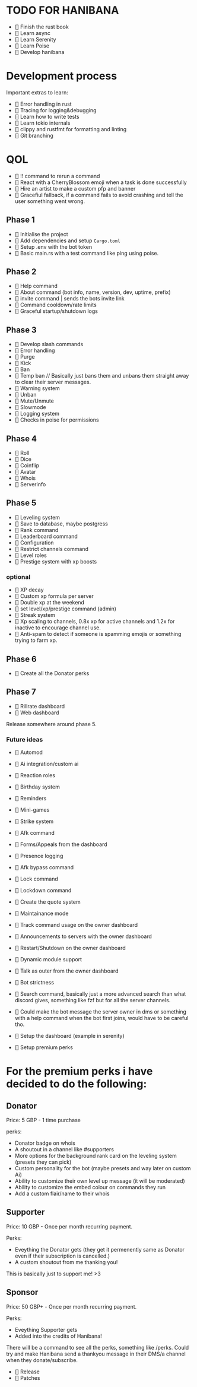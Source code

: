 # TODO FOR HANIBANA

- [] Finish the rust book
- [] Learn async
- [] Learn Serenity
- [] Learn Poise
- [] Develop hanibana 

# Development process

Important extras to learn:

- [] Error handling in rust 
- [] Tracing for logging&debugging
- [] Learn how to write tests
- [] Learn tokio internals
- [] clippy and rustfmt for formatting and linting
- [] Git branching


# QOL

- [] !! command to rerun a command
- [] React with a CherryBlossom emoji when a task is done successfully
- [] Hire an artist to make a custom pfp and banner
- [] Gracefiul fallback, if a command fails to avoid crashing and tell the user something went wrong.

## Phase 1

- [] Initialise the project
- [] Add dependencies and setup `Cargo.toml`
- [] Setup .env with the bot token
- [] Basic main.rs with a test command like ping using poise.

## Phase 2

- [] Help command
- [] About command (bot info, name, version, dev, uptime, prefix)
- [] invite command | sends the bots invite link
- [] Command cooldown/rate limits
- [] Graceful startup/shutdown logs

## Phase 3

- [] Develop slash commands 
- [] Error handling
- [] Purge
- [] Kick
- [] Ban
- [] Temp ban // Basically just bans them and unbans them straight away to clear their server messages.
- [] Warning system
- [] Unban
- [] Mute/Unmute
- [] Slowmode
- [] Logging system
- [] Checks in poise for permissions

## Phase 4

- [] Roll
- [] Dice
- [] Coinflip
- [] Avatar
- [] Whois
- [] Serverinfo

## Phase 5

- [] Leveling system
- [] Save to database, maybe postgress
- [] Rank command
- [] Leaderboard command
- [] Configuration
- [] Restrict channels command
- [] Level roles
- [] Prestige system with xp boosts

### optional

- [] XP decay
- [] Custom xp formula per server
- [] Double xp at the weekend
- [] set level/xp/prestige command (admin)
- [] Streak system
- [] Xp scaling to channels, 0.8x xp for active channels and 1.2x for inactive to encourage channel use.
- [] Anti-spam to detect if someone is spamming emojis or something trying to farm xp.

## Phase 6

- [] Create all the Donator perks

## Phase 7

- [] Rillrate dashboard
- [] Web dashboard

Release somewhere around phase 5.

### Future ideas

- [] Automod
- [] Ai integration/custom ai 
- [] Reaction roles
- [] Birthday system
- [] Reminders
- [] Mini-games
- [] Strike system
- [] Afk command
- [] Forms/Appeals from the dashboard
- [] Presence logging
- [] Afk bypass command
- [] Lock command
- [] Lockdown command
- [] Create the quote system
- [] Maintainance mode
- [] Track command usage on the owner dashboard
- [] Announcements to servers with the owner dashboard
- [] Restart/Shutdown on the owner dashboard
- [] Dynamic module support
- [] Talk as outer from the owner dashboard
- [] Bot strictness
- [] Search command, basically just a more advanced search than what discord gives, something like fzf but for all the server channels.
- [] Could make the bot message the server owner in dms or something with a help command when the bot first joins, would have to be careful tho.



- [] Setup the dashboard (example in serenity)
- [] Setup premium perks
# For the premium perks i have decided to do the following:

## Donator
Price: 5 GBP - 1 time purchase

perks:

- Donator badge on whois
- A shoutout in a channel like #supporters
- More options for the background rank card on the leveling system (presets they can pick)
- Custom personality for the bot (maybe presets and way later on custom Ai)
- Ability to customize their own level up message (it will be moderated)
- Ability to customize the embed colour on commands they run
- Add a custom flair/name to their whois

## Supporter 
Price: 10 GBP - Once per month recurring payment.

Perks:

- Eveything the Donator gets (they get it permenently same as Donator even if their subscription is cancelled.)
- A custom shoutout from me thanking you!

This is basically just to support me! >3

## Sponsor
Price: 50 GBP+ - Once per month recurring payment.

Perks:

- Eveything Supporter gets 
- Added into the credits of Hanibana!

There will be a command to see all the perks, something like /perks.
Could try and make Hanibana send a thankyou message in their DMS/a channel when they donate/subscribe.

- [] Release
- [] Patches
